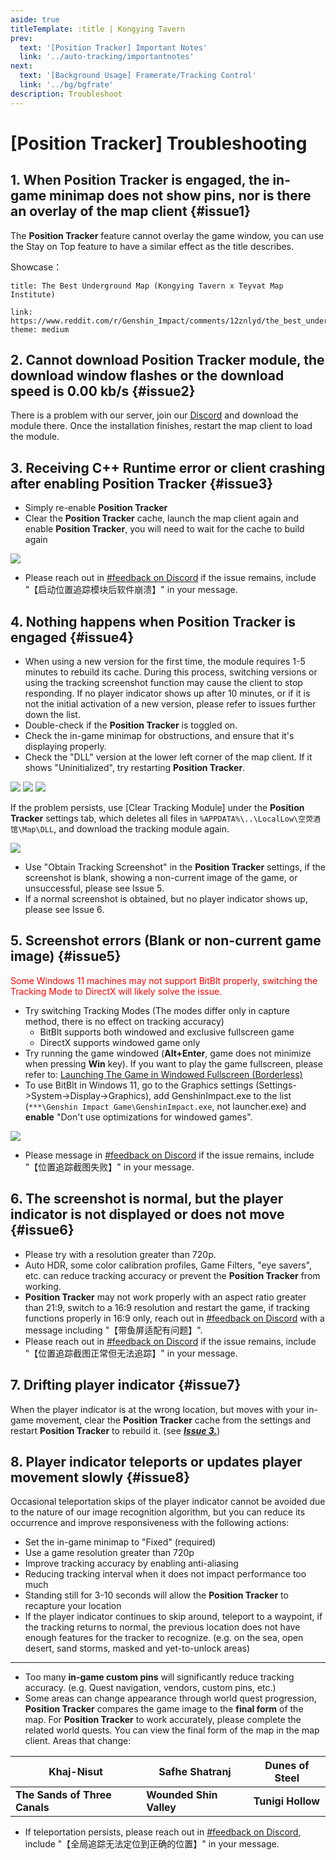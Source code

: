 ```yaml
---
aside: true
titleTemplate: :title | Kongying Tavern
prev:
  text: '[Position Tracker] Important Notes'
  link: '../auto-tracking/importantnotes'
next:
  text: '[Background Usage] Framerate/Tracking Control'
  link: '../bg/bgfrate'
description: Troubleshoot
---
```


[文：位置追踪问题排查.docx]: # '以下为 问题排查 内容'

# [Position Tracker] Troubleshooting

## 1. When **Position Tracker** is engaged, the in-game minimap does not show pins, nor is there an overlay of the map client {#issue1}

[#]: # '这里没有直接翻译，因英文用户大概率没有看过演示视频，未提及《天理地图》'

The **Position Tracker** feature cannot overlay the game window, you can use the Stay on Top feature to have a similar effect as the title describes.

[#]: # '因此在这链接了 reddit 上的演示'

Showcase：

```card
title: The Best Underground Map (Kongying Tavern x Teyvat Map Institute)

link: https://www.reddit.com/r/Genshin_Impact/comments/12znlyd/the_best_underground_map_kongying_tavern_x_teyvat/
theme: medium
```

## 2. Cannot download **Position Tracker** module, the download window flashes or the download speed is 0.00 kb/s {#issue2}

[#]: # '“请使用【群文件】的一键安装包手动安装” 的部分 替换 给了 dc 服务器里的下载频道'

There is a problem with our server, join our [Discord](https://discord.gg/S7MxgjcbtD) and download the module there. Once the installation finishes, restart the map client to load the module.

## 3. Receiving C++ Runtime error or client crashing after enabling **Position Tracker** {#issue3}

- Simply re-enable **Position Tracker**
- Clear the **Position Tracker** cache, launch the map client again and enable **Position Tracker**, you will need to wait for the cache to build again

[#]: # '这里更新了客户端内一键清理位置追踪缓存的步骤，而不是到安装目录里删除，因此图片不同'

![](/imgs/en/manual/auto-tracking/6.png)

[反馈方式]: # '最适合目标语言用户的反馈方式'

- Please reach out in [#feedback on Discord](https://discord.gg/8wgttNDwse) if the issue remains, include "【启动位置追踪模块后软件崩溃】" in your message.

## 4. Nothing happens when **Position Tracker** is engaged {#issue4}

- When using a new version for the first time, the module requires 1-5 minutes to rebuild its cache. During this process, switching versions or using the tracking screenshot function may cause the client to stop responding. If no player indicator shows up after 10 minutes, or if it is not the initial activation of a new version, please refer to issues further down the list.
- Double-check if the **Position Tracker** is toggled on.
- Check the in-game minimap for obstructions, and ensure that it's displaying properly.
- Check the "DLL" version at the lower left corner of the map client. If it shows "Uninitialized", try restarting **Position Tracker**.

![](/imgs/en/manual/auto-tracking/3.png)
![](/imgs/en/manual/auto-tracking/4.png)
![](/imgs/en/manual/auto-tracking/5.png)

[#]: # '与第 3 步一样，更新了客户端内一键清理的步骤和图片'

If the problem persists, use [Clear Tracking Module] under the **Position Tracker** settings tab, which deletes all files in `%APPDATA%\..\LocalLow\空荧酒馆\Map\DLL`, and download the tracking module again.

![](/imgs/en/manual/auto-tracking/1.png)

- Use "Obtain Tracking Screenshot" in the **Position Tracker** settings, if the screenshot is blank, showing a non-current image of the game, or unsuccessful, please see Issue 5.
- If a normal screenshot is obtained, but no player indicator shows up, please see Issue 6.

## 5. Screenshot errors (Blank or non-current game image) {#issue5}

<span style="color: red">Some Windows 11 machines may not support BitBlt properly, switching the Tracking Mode to DirectX will likely solve the issue.</span>

- Try switching Tracking Modes (The modes differ only in capture method, there is no effect on tracking accuracy)
  - BitBlt supports both windowed and exclusive fullscreen game
  - DirectX supports windowed game only
- Try running the game windowed (**Alt+Enter**, game does not minimize when pressing **Win** key). If you want to play the game fullscreen, please refer to: [Launching The Game in Windowed Fullscreen (Borderless)](../overlay-mode/fullscreen-windowed/launching.md)
- To use BitBlt in Windows 11, go to the Graphics settings (Settings->System->Display->Graphics), add GenshinImpact.exe to the list (`***\Genshin Impact Game\GenshinImpact.exe`, not launcher.exe) and **enable** "Don't use optimizations for windowed games".

![](/imgs/en/manual/auto-tracking/windowedoptimization.png)

- Please message in [#feedback on Discord](https://discord.gg/8wgttNDwse) if the issue remains, include "【位置追踪截图失败】" in your message.

## 6. The screenshot is normal, but the player indicator is not displayed or does not move {#issue6}

- Please try with a resolution greater than 720p.
- Auto HDR, some color calibration profiles, Game Filters, "eye savers", etc. can reduce tracking accuracy or prevent the **Position Tracker** from working.
- **Position Tracker** may not work properly with an aspect ratio greater than 21:9, switch to a 16:9 resolution and restart the game, if tracking functions properly in 16:9 only, reach out in [#feedback on Discord](https://discord.gg/8wgttNDwse) with a message including "【带鱼屏适配有问题】".
- Please reach out in [#feedback on Discord](https://discord.gg/8wgttNDwse) if the issue remains, include "【位置追踪截图正常但无法追踪】" in your message.

## 7. Drifting player indicator {#issue7}

When the player indicator is at the wrong location, but moves with your in-game movement, clear the **Position Tracker** cache from the settings and restart **Position Tracker** to rebuild it. (see [**_Issue 3._**](#_3-receiving-c-runtime-error-or-client-crashing-after-enabling-auto-tracking))

## 8. Player indicator teleports or updates player movement slowly {#issue8}

Occasional teleportation skips of the player indicator cannot be avoided due to the nature of our image recognition algorithm, but you can reduce its occurrence and improve responsiveness with the following actions:

- Set the in-game minimap to "Fixed" (required)
- Use a game resolution greater than 720p
- Improve tracking accuracy by enabling anti-aliasing
- Reducing tracking interval when it does not impact performance too much
- Standing still for 3-10 seconds will allow the **Position Tracker** to recapture your location
- If the player indicator continues to skip around, teleport to a waypoint, if the tracking returns to normal, the previous location does not have enough features for the tracker to recognize. (e.g. on the sea, open desert, sand storms, masked and yet-to-unlock areas)

---

- Too many **in-game custom pins** will significantly reduce tracking accuracy. (e.g. Quest navigation, vendors, custom pins, etc.)
- Some areas can change appearance through world quest progression, **Position Tracker** compares the game image to the **final form** of the map. For **Position Tracker** to work accurately, please complete the related world quests. You can view the final form of the map in the map client. Areas that change:

| Khaj-Nisut                    | Safhe Shatranj          | Dunes of Steel    |
| ----------------------------- | ----------------------- | ----------------- |
| **The Sands of Three Canals** | **Wounded Shin Valley** | **Tunigi Hollow** |

- If teleportation persists, please reach out in [#feedback on Discord](https://discord.gg/8wgttNDwse), include "【全局追踪无法定位到正确的位置】" in your message.
